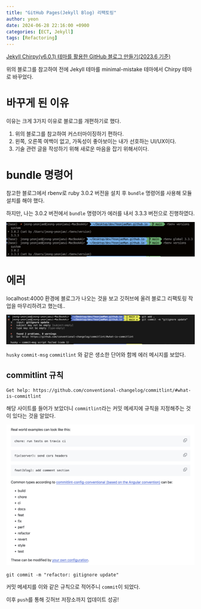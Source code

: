 ```yaml
---
title: "GitHub Pages(Jekyll Blog) 리팩토링"
author: yeon
date: 2024-06-28 22:16:00 +0900
categories: [ECT, Jekyll]
tags: [Refactoring]
---
```


[Jekyll Chirpy(v6.0.1) 테마를 활용한 GitHub 블로그 만들기(2023.6 기준)](https://jjikin.com/posts/Jekyll-Chirpy-%ED%85%8C%EB%A7%88%EB%A5%BC-%ED%99%9C%EC%9A%A9%ED%95%9C-Github-%EB%B8%94%EB%A1%9C%EA%B7%B8-%EB%A7%8C%EB%93%A4%EA%B8%B0(2023-6%EC%9B%94-%EA%B8%B0%EC%A4%80)/)

위의 블로그를 참고하여 전에 Jekyll 테마를 minimal-mistake 테마에서 Chirpy 테마로 바꾸었다.

# 바꾸게 된 이유

이유는 크게 3가지 이유로 블로그를 개편하기로 했다.

1. 위의 블로그를 참고하여 커스터마이징하기 편하다.
2. 왼쪽, 오른쪽 여백이 없고, 가독성이 좋아보이는 내가 선호하는 UI/UX이다.
3. 기술 관련 글을 작성하기 위해 새로운 마음을 잡기 위해서이다.

# bundle 명령어

참고한 블로그에서 rbenv로 ruby 3.0.2 버전을 설치 후 `bundle` 명령어를 사용해 모듈 설치를 해야 했다.

하지만, 나는 3.0.2 버전에서 `bundle` 명령어가 에러를 내서 3.3.3 버전으로 진행하였다.

![ruby 3.3.3](/assets/img/JekyllRefactoring/rubyversion.png)

# 에러

localhost:4000 환경에 블로그가 나오는 것을 보고 깃허브에 올려 블로그 리팩토링 작업을 마무리하려고 했는데..

![husky error](/assets/img/JekyllRefactoring/huskyerror.png)

`husky` `commit-msg` `commitlint` 와 같은 생소한 단어와 함께 에러 메시지를 보았다.

## commitlint 규칙

```shell
Get help: https://github.com/conventional-changelog/commitlint/#what-is-commitlint
```

해당 사이트를 들어가 보았더니 `commitlint`라는 커밋 메세지에 규칙을 지정해주는 것이 있다는 것을 알았다.

![commitlint](/assets/img/JekyllRefactoring/commitlint.png)

```shell
git commit -m "refactor: gitignore update"
```

커밋 메세지를 이와 같은 규칙으로 적어주니 `commit`이 되었다.

이후 `push`를 통해 깃허브 저장소까지 업데이트 성공!
